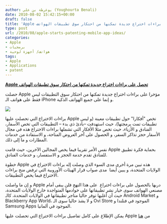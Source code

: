 ```yaml
---
author: يوغرطة بن علي (Youghourta Benali)
date: 2010-08-02 15:42:15+00:00
draft: false
title: 'Apple تحصل على براءات اختراع جديدة تمكنها من احتكار سوق تطبيقات الهواتف  '
type: post
url: /2010/08/apple-starts-patenting-mobile-app-ideas/
categories:
- Apple
- برمجيات
- هواتف/ أجهزة لوحية
tags:
- Apple
- Applications
- patent
---
```


**[Apple تحصل على براءات اختراع جديدة تمكنها من احتكار سوق تطبيقات الهواتف](it-scoop.com/2010/08/apple-starts-patenting-mobile-app-ideas)**




حصلت Apple مؤخرا على براءات اختراع جديدة تمكنها من احتكار سوق التطبيقات ليس فقط على هواتف الـ iPhone و إنما على جميع الهواتف الذكية.


[![](http://www.unwiredview.com/wp-content/uploads/2010/07/Apple-patent-travel-app.jpg  )
](it-scoop.com/2010/08/apple-starts-patenting-mobile-app-ideas)

براءات الاختراع التي تحصلت عليها Apple تخص "أفكارا" حول تطبيقات معينة (و ليس تطبيقات تمت برمجتها)، حيث استهدفت –بادئ ذي بدء – التطبيقات التي تخص الأسفار، الفنادق و الأزياء، حيث تخص مثلا الأفكار التي تشملها براءات الاختراع هذه في مجال الأسفار حجز تذاكر السفر، و الحصول على آخر العروض المتاحة، و الاستفادة من خدمات المطارات و ما إلى ذلك.

نفس الأمر تقريبا فيما يخص المجالين الآخرين، حيث قامت Apple بحماية فكرة تطبيق للفنادق تقدم خدمة الحجز و الاستفسار، و خدمات الفنادق.

خطوة Apple هذه تبين مرة أخرى مدى السوء الذي وصلت إله براءات الاختراع في الولايات المتحدة، و يبين أيضا  مدى صواب قرار الهيئات الأوروبية التي ترفض منح براءات الاختراع فيما يخص التطبيقات.

و إن ما واصلت Apple دربها بالحصول على براءات اختراع  على هذا النهج فلن يبقى أمام مصنعي الهواتف سوى خيار نشر تطبيقاتها على خوادمها المتواجدة خارج الولايات المتحدة، حيث أن أغلبها توفر حاليا متاجر تطبيقاتها في الولايات المتحدة، كالـ Android Market و Blackberry App World، و لا يشذ حاليا سوى الـ Ovi Store الموجود في فنلندا و Samsung Apps الموجود في ألمانيا.

يمكن الإطلاع على كامل تفاصيل براءات الاختراع التي تحصلت عليها Apple من [هنا](http://www.unwiredview.com/2010/07/30/apple-starts-patenting-mobile-app-ideas/)
